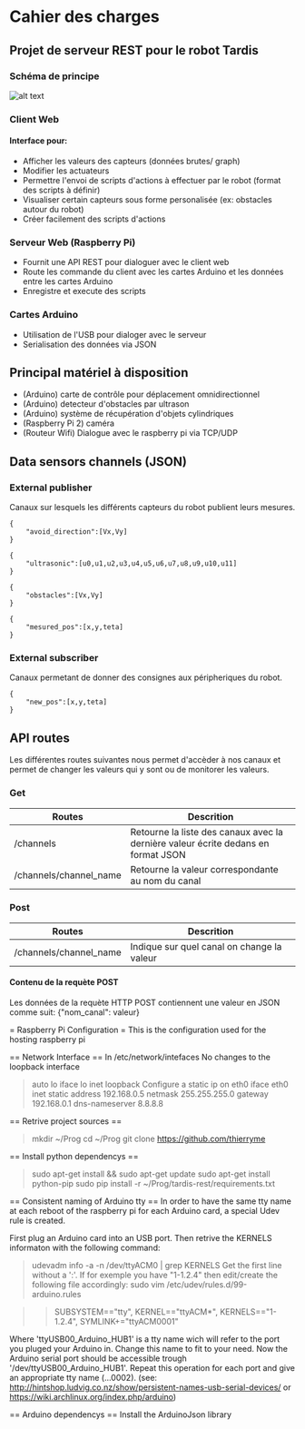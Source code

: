 # Cahier des charges
## Projet de serveur REST pour le robot Tardis

### Schéma de principe
![alt text](https://bytebucket.org/gostmasterys/web-tardis/raw/de2e72dd163250635503c681693c18de7ed9c585/Basic_block_diagram.png "block diagram")

### Client Web
#### Interface pour:
- Afficher les valeurs des capteurs (données brutes/ graph)
- Modifier les actuateurs
- Permettre l'envoi de scripts d'actions à effectuer par le robot (format des scripts à définir)
- Visualiser certain capteurs sous forme personalisée (ex: obstacles autour du robot)
- Créer facilement des scripts d'actions

### Serveur Web (Raspberry Pi)
- Fournit une API REST pour dialoguer avec le client web
- Route les commande du client avec les cartes Arduino et les données entre les cartes Arduino
- Enregistre et execute des scripts

### Cartes Arduino
- Utilisation de l'USB pour dialoger avec le serveur
- Serialisation des données via JSON

## Principal matériel à disposition
- (Arduino) carte de contrôle pour déplacement omnidirectionnel
- (Arduino) detecteur d'obstacles par ultrason
- (Arduino) système de récupération d'objets cylindriques
- (Raspberry Pi 2) caméra
- (Routeur Wifi) Dialogue avec le raspberry pi via TCP/UDP

## Data sensors channels (JSON)

### External publisher
Canaux sur lesquels les différents capteurs du robot publient leurs mesures.

    {
        "avoid_direction":[Vx,Vy]
    }
    
    {
        "ultrasonic":[u0,u1,u2,u3,u4,u5,u6,u7,u8,u9,u10,u11]
    }

    {
        "obstacles":[Vx,Vy]
    }

    {
        "mesured_pos":[x,y,teta]
    }

### External subscriber
Canaux permetant de donner des consignes aux péripheriques du robot.

    {
        "new_pos":[x,y,teta]
    }
    

## API routes
Les différentes routes suivantes nous permet d'accèder à nos canaux et permet de changer les valeurs qui y sont ou de monitorer les valeurs.
### Get

| Routes                        | Descrition                                                                            |
|---                            |---                                                                                    |
| /channels                     | Retourne la liste des canaux avec la dernière valeur écrite dedans en format JSON     |
| /channels/channel_name        | Retourne la valeur correspondante au nom du canal                                     |

### Post
| Routes                        |Descrition                                     |
|---                            |---                                            |
| /channels/channel_name        | Indique sur quel canal on change la valeur    |

#### Contenu de la requète POST
Les données de la requète HTTP POST contiennent une valeur en JSON comme suit:
{"nom_canal": valeur}


= Raspberry Pi Configuration =
This is the configuration used for the hosting raspberry pi

== Network Interface ==
In /etc/network/intefaces
No changes to the loopback interface
> auto lo
> iface lo inet loopback
Configure a static ip on eth0
> iface eth0 inet static
> address 192.168.0.5
> netmask 255.255.255.0
> gateway 192.168.0.1
> dns-nameserver 8.8.8.8

== Retrive project sources ==
> mkdir ~/Prog
> cd ~/Prog
> git clone https://github.com/thierryme

== Install python dependencys ==
> sudo apt-get install && sudo apt-get update
> sudo apt-get install python-pip
> sudo pip install -r ~/Prog/tardis-rest/requirements.txt

== Consistent naming of Arduino tty ==
In order to have the same tty name at each reboot of the raspberry pi for each Arduino card, a special Udev rule is created.

First plug an Arduino card into an USB port.
Then retrive the KERNELS informaton with the following command:
> udevadm info -a -n /dev/ttyACM0 | grep KERNELS
Get the first line without a ':'. If for exemple you have "1-1.2.4"  then edit/create the following file accordingly:
> sudo vim /etc/udev/rules.d/99-arduino.rules

>> SUBSYSTEM=="tty", KERNEL=="ttyACM*", KERNELS=="1-1.2.4", SYMLINK+="ttyACM0001"

Where 'ttyUSB00_Arduino_HUB1' is a tty name wich will refer to the port you pluged your Arduino in. Change this name to fit to your need.
Now the Arduino serial port should be accessible trough '/dev/ttyUSB00_Arduino_HUB1'.
Repeat this operation for each port and give an appropriate tty name (...0002).
(see: http://hintshop.ludvig.co.nz/show/persistent-names-usb-serial-devices/ or https://wiki.archlinux.org/index.php/arduino)

== Arduino dependencys ==
Install the ArduinoJson library
